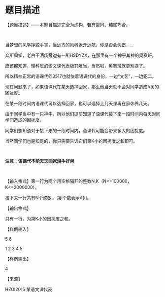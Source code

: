 # 题目描述


<p>
【题目描述】——本题目描述完全为虚构，若有雷同，纯属巧合。
</p>
<p>
<br/>
</p>
<p>
当梦想的风筝挣脱手掌，当远方的风帆张开远航，你是否会忧伤......
</p>
<p>
众所周知，老白干酒场旁边有一所HSDYZX，在那里有一个神乎其神的奥赛班。
</p>
<p>
应该都知道，理科班的语文课代表极其难当，当然啦，奥赛班就更别提了。
</p>
<p>
所以精神正常的语课代@3517也就依着语课代的身份，一边“文艺”，一边犯二。
</p>
<p>
现在问题来了，如果语课代在某天选择回家，那么他当天就不会对同学造成A[i]的困扰度。
</p>
<p>
在某一段时间内语课代可以选择回家，也可以选择上几天课再在家休养几天。
</p>
<p>
由于同学当中有一只神牛，所以他们提前知道了语课代接下来一段时间内每天对同学们造成的困扰度。
</p>
<p>
同学们想知道对于接下来的一段时间内，语课代可能会带来多大的困扰度。
</p>
<p>
当然同学们也是知足的，你只需要告诉它们第K小的困扰度之和即可。
</p>
<p>
<br/>
</p>
<p>
<strong>注意：语课代不能天天回家游手好闲</strong>
</p>
<p>
<br/>
</p>
<p>
【输入格式】第一行为两个用空格隔开的整数N,K（N&lt;=100000，K&lt;=2000000）。
</p>
<p>
接下来一行共有N个整数,，第i个数表示A[i]。
</p>
<p>
【输出格式】
</p>
<p>
只有一行，为第K小的困扰度之和。
</p>
<p>
【样例输入】
</p>
<p>
5 6
</p>
<p>
1 2 3 4 5
</p>
<p>
【样例输出】
</p>
<p>
4
</p>
<p>
【来源】
</p>
<p>
HZOI2015 某语文课代表
</p>
